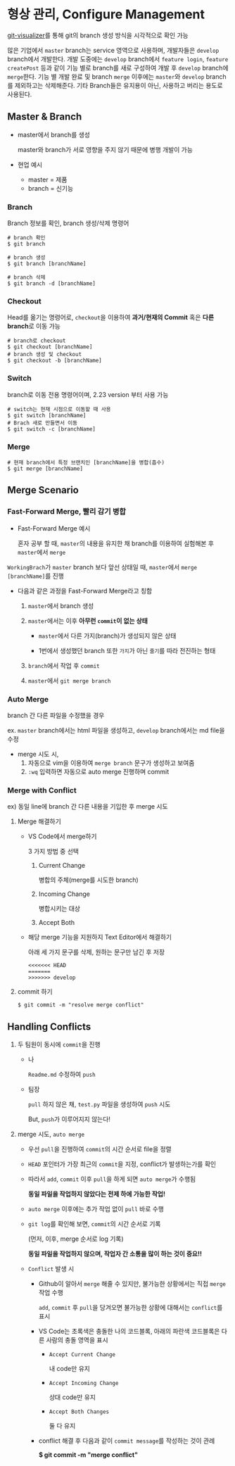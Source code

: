 # 형상 관리, Configure Management

[git-visualizer](https://git-school.github.io/visualizing-git/)를 통해 git의 branch 생성 방식을 시각적으로 확인 가능

많은 기업에서 `master` branch는 service 영역으로 사용하며, 개발자들은 `develop` branch에서 개발한다. 개발 도중에는 `develop` branch에서 `feature login`, `feature createPost` 등과 같이 기능 별로 branch를 새로 구성하여 개발 후 `develop` branch에 `merge`한다. 기능 별 개발 완료 및 branch `merge` 이후에는 `master`와 `develop` branch를 제외하고는 삭제해준다. 기타 Branch들은 유지용이 아닌, 사용하고 버리는 용도로 사용된다.





## Master & Branch

- master에서 branch를 생성

  master와 branch가 서로 영향을 주지 않기 때문에 병행 개발이 가능

- 현업 예시

  - master = 제품
  - branch = 신기능



### Branch

Branch 정보를 확인, branch 생성/삭제 명령어

```shell
# branch 확인
$ git branch

# branch 생성
$ git branch [branchName]

# branch 삭제
$ git branch -d [branchName]
```



### Checkout

Head를 옮기는 명령어로, `checkout`을 이용하여 **과거/현재의 Commit** 혹은 **다른 branch**로 이동 가능

```shell
# branch로 checkout
$ git checkout [branchName]
# branch 생성 및 checkout
$ git checkout -b [branchName]
```



### Switch

branch로 이동 전용 명령어이며, 2.23 version 부터 사용 가능

```shell
# switch는 현재 시점으로 이동할 때 사용
$ git switch [branchName]
# Brach 새로 만들면서 이동
$ git switch -c [branchName]
```



### Merge

```shell
# 현재 branch에서 특정 브랜치인 [branchName]을 병합(흡수)
$ git merge [branchName]
```





## Merge Scenario

### Fast-Forward Merge, 빨리 감기 병합

- Fast-Forward Merge 예시

  혼자 공부 할 때, `master`의 내용을 유지한 채 branch를 이용하여 실험해본 후 `master`에서 `merge`

`WorkingBrach`가 `master` branch 보다 앞선 상태일 때, `master`에서 `merge [branchName]`를 진행

- 다음과 같은 과정을 Fast-Forward Merge라고 칭함

  1. `master`에서 branch 생성

  2. `master`에서는 이후 **아무런 `commit`이 없는 상태**

     - `master`에서 다른 가지(branch)가 생성되지 않은 상태

     - 1번에서 생성했던 branch 또한 `가지`가 아닌 `줄기`를 따라 전진하는 형태

  3. `branch`에서 작업 후 `commit`

  4. `master`에서 `git merge branch`



### Auto Merge

branch 간 다른 파일을 수정했을 경우

ex. `master` branch에서는  html 파일을 생성하고, `develop` branch에서는 md file을 수정

- merge 시도 시,
  1. 자동으로 vim을 이용하여 `merge branch` 문구가 생성하고 보여줌
  2. `:wq` 입력하면 자동으로 auto merge 진행하며 commit



### Merge with Conflict

ex) 동일 line에 branch 간 다른 내용을 기입한 후 merge 시도

1. Merge 해결하기

    - VS Code에서 merge하기

      3 가지 방법 중 선택

      1. Current Change

         병합의 주체(merge를 시도한 branch)

      2. Incoming Change

         병합시키는 대상

      3. Accept Both

    - 해당 merge 기능을 지원하지 Text Editor에서 해결하기

      아래 세 가지 문구를 삭제, 원하는 문구만 남긴 후 저장

      ```
      <<<<<<< HEAD
      =======
      >>>>>>> develop
      ```

2. commit 하기

   ```shell
   $ git commit -m "resolve merge conflict"
   ```





## Handling Conflicts

1. 두 팀원이 동시에 `commit`을 진행

   - 나

     `Readme.md` 수정하여 `push`

   - 팀장

     `pull` 하지 않은 채, `test.py` 파일을 생성하여 `push` 시도

     But, `push`가 이루어지지 않는다!

2. merge 시도, `auto merge`

   - 우선 `pull`을 진행하여 `commit`의 시간 순서로 file을 정렬

   - `HEAD` 포인터가 가장 최근의 `commit`을 지정, conflict가 발생하는가를 확인

   - 따라서 `add`, `commit` 이후 `pull`을 하게 되면 `auto merge`가 수행됨

     **동일 파일을 작업하지 않았다는 전제 하에 가능한 작업!**

   - `auto merge` 이후에는 추가 작업 없이 `pull` 바로 수행

   - `git log`를 확인해 보면, `commit`의 시간 순서로 기록

     (먼저, 이후, merge 순서로 log 기록)

     **동일 파일을 작업하지 않으며, 작업자 간 소통을 많이 하는 것이 중요!!**

   - `Conflict` 발생 시

     - Github이 알아서 `merge` 해줄 수 있지만, 불가능한 상황에서는 직접 `merge` 작업 수행

       `add`, `commit` 후 `pull`을 당겨오면 불가능한 상황에 대해서는 `conflict`를 표시

     - VS Code는 초록색은 충돌한 나의 코드블록, 아래의 파란색 코드블록은 다른 사람의 충돌 영역을 표시

       - `Accept Current Change`

         내 code만 유지

       - `Accept Incoming Change`

         상대 code만 유지

       - `Accept Both Changes`

         둘 다 유지

     - conflict 해결 후 다음과 같이 `commit message`를 작성하는 것이 관례

       **$ git commit -m "merge conflict"**

